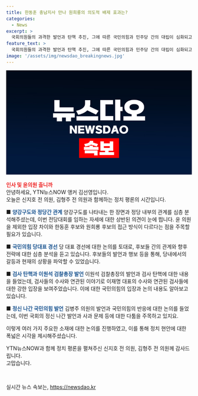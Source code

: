 ```yaml
---
title: 한동훈 충남지사 만나 원희룡의 의도적 배제 효과는?
categories:
  - News
excerpt: >
  국회의원들의 과격한 발언과 탄핵 추진, 그에 따른 국민의힘과 민주당 간의 대립이 심화되고 있습니다. 특히 김병주 의원의 발언으로 대정부질문이 중단되는 등의 사태가 벌어졌으며, 국민의힘은 사과를 요구하고 있습니다. 이로 인해 국회의원들 간의 갈등이 고조되고 있습니다. 계속된 갈등은 추가적인 협력과 커뮤니케이션의 필요성을 제기하고 있습니다.
feature_text: >
  국회의원들의 과격한 발언과 탄핵 추진, 그에 따른 국민의힘과 민주당 간의 대립이 심화되고 있습니다. 특히 김병주 의원의 발언으로 대정부질문이 중단되는 등의 사태가 벌어졌으며, 국민의힘은 사과를 요구하고 있습니다. 이로 인해 국회의원들 간의 갈등이 고조되고 있습니다. 계속된 갈등은 추가적인 협력과 커뮤니케이션의 필요성을 제기하고 있습니다.
image: '/assets/img/newsdao_breakingnews.jpg'
---
```


<p><img src="/assets/img/newsdao_breakingnews.jpg" alt="ranknews 속보" /></p>

<p><b><span style="color: #ee2323;">인사 및 윤의원 출니까</span></b><br />
안녕하세요, YTN뉴스NOW 앵커 김선영입니다.<br />
오늘은 신지호 전 의원, 김형주 전 의원과 함께하는 정치 평론의 시간입니다.  </p>

<p>■ <b><span style="color: #1a5490;">양강구도와 정당간 관계</span></b>
양강구도를 나타내는 한 장면과 정당 내부의 관계를 심층 분석해주셨는데, 이번 전당대회를 임하는 자세에 대한 상반된 의견이 눈에 띕니다. 윤 의원을 제외한 입장 차이와 한동훈 후보와 원희룡 후보의 접근 방식이 다르다는 점을 주목할 필요가 있습니다.  </p>

<p>■ <b><span style="color: #1a5490;">국민의힘 당대표 경선</span></b>
당 대표 경선에 대한 논의를 토대로, 후보들 간의 관계와 향후 전략에 대한 심층 분석을 듣고 있습니다. 후보들의 발언과 행보 등을 통해, 당내에서의 갈등과 현재의 상황을 파악할 수 있었습니다.  </p>

<p>■ <b><span style="color: #1a5490;">검사 탄핵과 이원석 검찰총장 발언</span></b>
이원석 검찰총장의 발언과 검사 탄핵에 대한 내용을 들었는데, 검사들의 수사와 연관된 이야기로 이재명 대표의 수사와 연관된 검사들에 대한 강한 입장을 보여주었습니다. 이에 대한 국민의힘의 입장과 논의 내용도 알아보고 있습니다.  </p>

<p>■ <b><span style="color: #1a5490;">정신 나간 국민의힘 발언</span></b>
김병주 의원의 발언과 국민의힘의 반응에 대한 논의를 들었는데, 이번 국회의 정신 나간 발언과 사과 문제 등에 대한 다툼을 주목하고 있지요.  </p>

<p>이렇게 여러 가지 주요한 소재에 대한 논의를 진행하였고, 이를 통해 정치 현안에 대한 폭넓은 시각을 제시해주셨습니다.</p>

<p>YTN뉴스NOW과 함께 정치 평론을 펼쳐주신 신지호 전 의원, 김형주 전 의원께 감사드립니다.<br />
고맙습니다.  </p>

<p data-ke-size="size16">&nbsp;</p>
실시간 뉴스 속보는, <a href="https://newsdao.kr" rel="dofollow">https://newsdao.kr</a>



